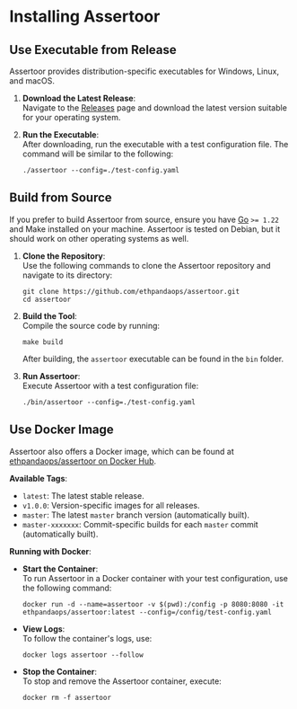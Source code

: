 # Installing Assertoor

## Use Executable from Release

Assertoor provides distribution-specific executables for Windows, Linux, and macOS.

1. **Download the Latest Release**:\
   Navigate to the [Releases](https://github.com/ethpandaops/assertoor/releases) page and download the latest version suitable for your operating system.

2. **Run the Executable**:\
   After downloading, run the executable with a test configuration file. The command will be similar to the following:
    ```
    ./assertoor --config=./test-config.yaml
    ```


## Build from Source

If you prefer to build Assertoor from source, ensure you have [Go](https://go.dev/) `>= 1.22` and Make installed on your machine. Assertoor is tested on Debian, but it should work on other operating systems as well.

1. **Clone the Repository**:\
	Use the following commands to clone the Assertoor repository and navigate to its directory:
    ```
    git clone https://github.com/ethpandaops/assertoor.git
    cd assertoor
    ```
2. **Build the Tool**:\
	Compile the source code by running:
	```
    make build
    ```
	After building, the `assertoor` executable can be found in the `bin` folder.

3. **Run Assertoor**:\
	Execute Assertoor with a test configuration file:

    ```
    ./bin/assertoor --config=./test-config.yaml
    ```

## Use Docker Image

Assertoor also offers a Docker image, which can be found at [ethpandaops/assertoor on Docker Hub](https://hub.docker.com/r/ethpandaops/assertoor).

**Available Tags**:

- `latest`: The latest stable release.
- `v1.0.0`: Version-specific images for all releases.
- `master`: The latest `master` branch version (automatically built).
- `master-xxxxxxx`: Commit-specific builds for each `master` commit (automatically built).

**Running with Docker**:

* **Start the Container**:\
To run Assertoor in a Docker container with your test configuration, use the following command:

  ```
  docker run -d --name=assertoor -v $(pwd):/config -p 8080:8080 -it ethpandaops/assertoor:latest --config=/config/test-config.yaml
  ```

* **View Logs**:\
To follow the container's logs, use:
  ```
  docker logs assertoor --follow
  ```

* **Stop the Container**:\
To stop and remove the Assertoor container, execute:
  ```
  docker rm -f assertoor
  ```
